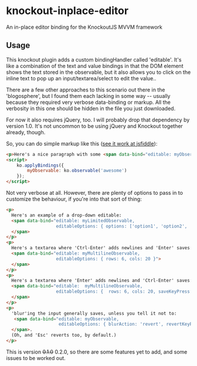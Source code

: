 knockout-inplace-editor
=======================

An in-place editor binding for the KnockoutJS MVVM framework

Usage
------

This knockout plugin adds a custom bindingHandler called 'editable'.  It's like a combination of the text and value bindings in that the DOM element shows the text stored in the observable, but it also allows you to click on the inline text to pop up an input/textarea/select to edit the value..

There are a few other approaches to this scenario out there in the 'blogosphere', but I found them each lacking in some way -- usually because they required very verbose data-binding or markup.  All the verbosity in this one should be hidden in the file you just downloaded.

For now it also requires jQuery, too.  I will probably drop that dependency by version 1.0.  It's not uncommon to be using jQuery and Knockout together already, though.

So, you can do simple markup like this ([see it work at jsfiddle](http://jsfiddle.net/C4PyR/)):

```HTML
<p>Here's a nice paragraph with some <span data-bind="editable: myObservable"></span> user editable text.<p>
<script>
    ko.applyBindings({
        myObservable: ko.observable('awesome')
    });
</script>
```

Not very verbose at all.  However, there are plenty of options to pass in to customize the behaviour, if you're into that sort of thing:

```HTML
<p>
  Here's an example of a drop-down editable:
  <span data-bind="editable: myLimitedObservable,
                   editableOptions: { options: ['option1', 'option2', 'option3'] }">
  </span>
</p>
<p>
  Here's a textarea where 'Ctrl-Enter' adds newlines and 'Enter' saves:
  <span data-bind="editable: myMultilineObservable,
                   editableOptions: { rows: 6, cols: 20 }">
  </span>
</p>
<p>
  Here's a textarea where 'Enter' adds newlines and 'Ctrl-Enter' saves:
  <span data-bind="editable:  myMultilineObservable,
                   editableOptions: {  rows: 6, cols: 20, saveKeyPress: 'Ctrl-Enter' }">
  </span>
</p>
<p>
  'blur'ing the input generally saves, unless you tell it not to:
   <span data-bind="editable: myObservable,
                    editableOptions: { blurAction: 'revert', revertKeyPress: 115 }">
  </span>.
  (Oh, and 'Esc' reverts too, by default.)
</p>
```


This is version ~~0.1.0~~ 0.2.0, so there are some features yet to add, and some issues to be worked out.
